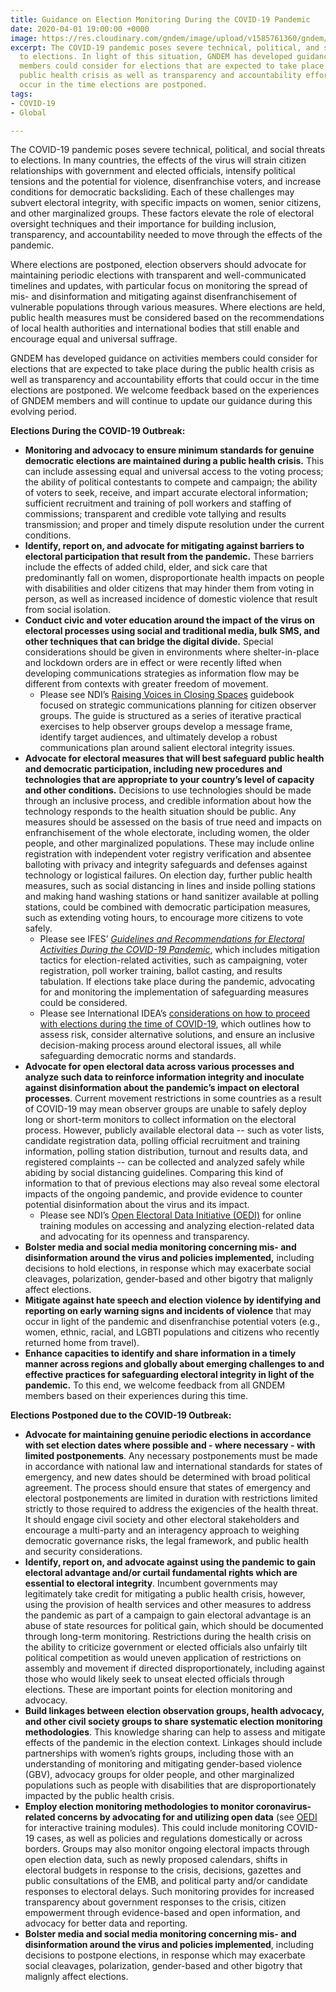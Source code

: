 ```yaml
---
title: Guidance on Election Monitoring During the COVID-19 Pandemic
date: 2020-04-01 19:00:00 +0000
image: https://res.cloudinary.com/gndem/image/upload/v1585761360/gndem/COCEM_HQ_2_1_ijn3pd.jpg
excerpt: The COVID-19 pandemic poses severe technical, political, and social threats
  to elections. In light of this situation, GNDEM has developed guidance on activities
  members could consider for elections that are expected to take place during the
  public health crisis as well as transparency and accountability efforts that could
  occur in the time elections are postponed.
tags:
- COVID-19
- Global

---
```

The COVID-19 pandemic poses severe technical, political, and social threats to elections. In many countries, the effects of the virus will strain citizen relationships with government and elected officials, intensify political tensions and the potential for violence, disenfranchise voters, and increase conditions for democratic backsliding. Each of these challenges may subvert electoral integrity, with specific impacts on women, senior citizens, and other marginalized groups. These factors elevate the role of electoral oversight techniques and their importance for building inclusion, transparency, and accountability needed to move through the effects of the pandemic.

Where elections are postponed, election observers should advocate for maintaining periodic elections with transparent and well-communicated timelines and updates, with particular focus on monitoring the spread of mis- and disinformation and mitigating against disenfranchisement of vulnerable populations through various measures. Where elections are held, public health measures must be considered based on the recommendations of local health authorities and international bodies that still enable and encourage equal and universal suffrage.

GNDEM has developed guidance on activities members could consider for elections that are expected to take place during the public health crisis as well as transparency and accountability efforts that could occur in the time elections are postponed. We welcome feedback based on the experiences of GNDEM members and will continue to update our guidance during this evolving period.

**Elections During the COVID-19 Outbreak:**

* **Monitoring and advocacy to ensure minimum standards for genuine democratic elections are maintained during a public health crisis.** This can include assessing equal and universal access to the voting process; the ability of political contestants to compete and campaign; the ability of voters to seek, receive, and impart accurate electoral information; sufficient recruitment and training of poll workers and staffing of commissions; transparent and credible vote tallying and results transmission; and proper and timely dispute resolution under the current conditions.
* **Identify, report on, and advocate for mitigating against barriers to electoral participation that result from the pandemic.** These barriers include the effects of added child, elder, and sick care that predominantly fall on women, disproportionate health impacts on people with disabilities and older citizens that may hinder them from voting in person, as well as increased incidence of domestic violence that result from social isolation.
* **Conduct civic and voter education around the impact of the virus on electoral processes using social and traditional media, bulk SMS, and other techniques that can bridge the digital divide.** Special considerations should be given in environments where shelter-in-place and lockdown orders are in effect or were recently lifted when developing communications strategies as information flow may be different from contexts with greater freedom of movement.
  * Please see NDI’s [Raising Voices in Closing Spaces](https://www.raiseavoice.net/) guidebook focused on strategic communications planning for citizen observer groups. The guide is structured as a series of iterative practical exercises to help observer groups develop a message frame, identify target audiences, and ultimately develop a robust communications plan around salient electoral integrity issues.
* **Advocate for electoral measures that will best safeguard public health and democratic participation, including new procedures and technologies that are appropriate to your country’s level of capacity and other conditions.** Decisions to use technologies should be made through an inclusive process, and credible information about how the technology responds to the health situation should be public. Any measures should be assessed on the basis of true need and impacts on enfranchisement of the whole electorate, including women, the older people, and other marginalized populations. These may include online registration with independent voter registry verification and absentee balloting with privacy and integrity safeguards and defenses against technology or logistical failures. On election day, further public health measures, such as social distancing in lines and inside polling stations and making hand washing stations or hand sanitizer available at polling stations, could be combined with democratic participation measures, such as extending voting hours, to encourage more citizens to vote safely.
  * Please see IFES’ [_Guidelines and Recommendations for Electoral Activities During the COVID-19 Pandemic_](https://drive.google.com/file/d/1o2nJ_XC-pNA8i_6EQbC6atRRdLxlvvj6/view), which includes mitigation tactics for election-related activities, such as campaigning, voter registration, poll worker training, ballot casting, and results tabulation. If elections take place during the pandemic, advocating for and monitoring the implementation of safeguarding measures could be considered.
  * Please see International IDEA’s [considerations on how to proceed with elections during the time of COVID-19](https://www.idea.int/news-media/news/elections-during-covid-19-considerations-how-proceed-caution), which outlines how to assess risk, consider alternative solutions, and ensure an inclusive decision-making process around electoral issues, all while safeguarding democratic norms and standards.
* **Advocate for open electoral data across various processes and analyze such data to reinforce information integrity and inoculate against disinformation about the pandemic’s impact on electoral processes**. Current movement restrictions in some countries as a result of COVID-19 may mean observer groups are unable to safely deploy long or short-term monitors to collect information on the electoral process. However, publicly available electoral data -- such as voter lists, candidate registration data, polling official recruitment and training information, polling station distribution, turnout and results data, and registered complaints -- can be collected and analyzed safely while abiding by social distancing guidelines. Comparing this kind of information to that of previous elections may also reveal some electoral impacts of the ongoing pandemic, and provide evidence to counter potential disinformation about the virus and its impact.
  * Please see NDI’s [Open Electoral Data Initiative (OEDI)](https://www.openelectiondata.net/en/) for online training modules on accessing and analyzing election-related data and advocating for its openness and transparency.
* **Bolster media and social media monitoring concerning mis- and disinformation around the virus and policies implemented,** including decisions to hold elections, in response which may exacerbate social cleavages, polarization, gender-based and other bigotry that malignly affect elections.
* **Mitigate against hate speech and election violence by identifying and reporting on early warning signs and incidents of violence** that may occur in light of the pandemic and disenfranchise potential voters (e.g., women, ethnic, racial, and LGBTI populations and citizens who recently returned home from travel).
* **Enhance capacities to identify and share information in a timely manner across regions and globally about emerging challenges to and effective practices for safeguarding electoral integrity in light of the pandemic.** To this end, we welcome feedback from all GNDEM members based on their experiences during this time.

**Elections Postponed due to the COVID-19 Outbreak:**

* **Advocate for maintaining genuine periodic elections in accordance with set election dates where possible and - where necessary - with limited postponements**. Any necessary postponements must be made in accordance with national law and international standards for states of emergency, and new dates should be determined with broad political agreement. The process should ensure that states of emergency and electoral postponements are limited in duration with restrictions limited strictly to those required to address the exigencies of the health threat. It should engage civil society and other electoral stakeholders and encourage a multi-party and an interagency approach to weighing democratic governance risks, the legal framework, and public health and security considerations.
* **Identify, report on, and advocate against using the pandemic to gain electoral advantage and/or curtail fundamental rights which are essential to electoral integrity**. Incumbent governments may legitimately take credit for mitigating a public health crisis, however, using the provision of health services and other measures to address the pandemic as part of a campaign to gain electoral advantage is an abuse of state resources for political gain, which should be documented through long-term monitoring. Restrictions during the health crisis on the ability to criticize government or elected officials also unfairly tilt political competition as would uneven application of restrictions on assembly and movement if directed disproportionately, including against those who would likely seek to unseat elected officials through elections. These are important points for election monitoring and advocacy.
* **Build linkages between election observation groups, health advocacy, and other civil society groups to share systematic election monitoring methodologies**. This knowledge sharing can help to assess and mitigate effects of the pandemic in the election context. Linkages should include partnerships with women’s rights groups, including those with an understanding of monitoring and mitigating gender-based violence (GBV), advocacy groups for older people, and other marginalized populations such as people with disabilities that are disproportionately impacted by the public health crisis.
* **Employ election monitoring methodologies to monitor coronavirus-related concerns by advocating for and utilizing open data** (see [OEDI](https://www.openelectiondata.net/en/) for interactive training modules). This could include monitoring COVID-19 cases, as well as policies and regulations domestically or across borders. Groups may also monitor ongoing electoral impacts through open election data, such as newly proposed calendars, shifts in electoral budgets in response to the crisis, decisions, gazettes and public consultations of the EMB, and political party and/or candidate responses to electoral delays. Such monitoring provides for increased transparency about government responses to the crisis, citizen empowerment through evidence-based and open information, and advocacy for better data and reporting.
* **Bolster media and social media monitoring concerning mis- and disinformation around the virus and policies implemented**, including decisions to postpone elections, in response which may exacerbate social cleavages, polarization, gender-based and other bigotry that malignly affect elections.